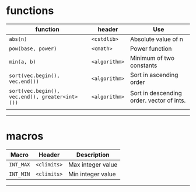
# functions

| function                                       | header        | Use                                       |
| ---------------------------------------------- | ------------- | ----------------------------------------- |
| `abs(n)`                                       | `<cstdlib>`   | Absolute value of n                       |
| `pow(base, power)`                             | `<cmath>`     | Power function                            |
| `min(a, b)`                                    | `<algorithm>` | Minimum of two constants                  |
| `sort(vec.begin(), vec.end())`                 | `<algorithm>` | Sort in ascending order                   |
| `sort(vec.begin(), vec.end(), greater<int>())` | `<algorithm>` | Sort in descending order. vector of ints. |
|                                                |               |                                           |

----
# macros

| Macro     | Header      | Description       |
| --------- | ----------- | ----------------- |
| `INT_MAX` | `<climits>` | Max integer value |
| `INT_MIN` | `<climits>` | Min integer value |

----
